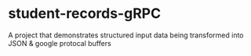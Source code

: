 # student-records-gRPC
A project that demonstrates structured input data being transformed into JSON &amp; google protocal buffers
